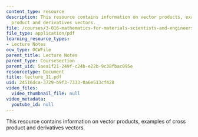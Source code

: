 ```yaml
---
content_type: resource
description: This resource contains information on vector products, examples of cross
  product and derivatives vectors.
file: /courses/3-016-mathematics-for-materials-scientists-and-engineers-fall-2005/24516dca3729b9f373330a6e513cf428_lecture_11.pdf
file_type: application/pdf
learning_resource_types:
- Lecture Notes
ocw_type: OCWFile
parent_title: Lecture Notes
parent_type: CourseSection
parent_uid: 5aea1f21-249f-c24b-e22b-9c38fbac095e
resourcetype: Document
title: lecture_11.pdf
uid: 24516dca-3729-b9f3-7333-0a6e513cf428
video_files:
  video_thumbnail_file: null
video_metadata:
  youtube_id: null
---
```

This resource contains information on vector products, examples of cross product and derivatives vectors.


